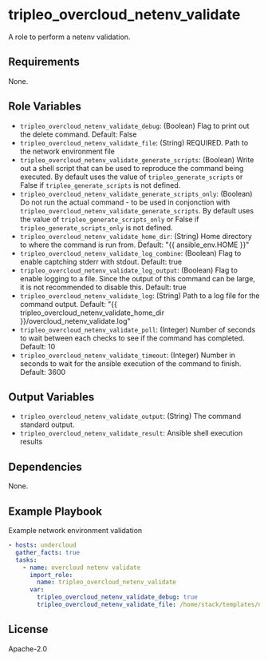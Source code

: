 tripleo_overcloud_netenv_validate
=================================

A role to perform a netenv validation.

Requirements
------------

None.

Role Variables
--------------

* `tripleo_overcloud_netenv_validate_debug`: (Boolean) Flag to print out the delete command. Default: False
* `tripleo_overcloud_netenv_validate_file`: (String) REQUIRED. Path to the network environment file
* `tripleo_overcloud_netenv_validate_generate_scripts`: (Boolean) Write out a shell script that can be used to reproduce the command being executed. By default uses the value of `tripleo_generate_scripts` or False if `tripleo_generate_scripts` is not defined.
* `tripleo_overcloud_netenv_validate_generate_scripts_only`: (Boolean) Do not run the actual command - to be used in conjonction with `tripleo_overcloud_netenv_validate_generate_scripts`. By default uses the value of `tripleo_generate_scripts_only` or False if `tripleo_generate_scripts_only` is not defined.
* `tripleo_overcloud_netenv_validate_home_dir`: (String) Home directory to where the command is run from. Default: "{{ ansible_env.HOME }}"
* `tripleo_overcloud_netenv_validate_log_combine`: (Boolean) Flag to enable captching stderr with stdout. Default: true
* `tripleo_overcloud_netenv_validate_log_output`: (Boolean) Flag to enable logging to a file. Since the output of this command can be large, it is not recommended to disable this. Default: true
* `tripleo_overcloud_netenv_validate_log`: (String) Path to a log file for the command output. Default: "{{ tripleo_overcloud_netenv_validate_home_dir }}/overcloud_netenv_validate.log"
* `tripleo_overcloud_netenv_validate_poll`: (Integer) Number of seconds to wait between each checks to see if the command has completed. Default: 10
* `tripleo_overcloud_netenv_validate_timeout`: (Integer) Number in seconds to wait for the ansible execution of the command to finish. Default: 3600

Output Variables
----------------

* `tripleo_overcloud_netenv_validate_output`: (String) The command standard output.
* `tripleo_overcloud_netenv_validate_result`: Ansible shell execution results

Dependencies
------------

None.

Example Playbook
----------------

Example network environment validation

```yaml
- hosts: undercloud
  gather_facts: true
  tasks:
    - name: overcloud netenv validate
      import_role:
        name: tripleo_overcloud_netenv_validate
      var:
        tripleo_overcloud_netenv_validate_debug: true
        tripleo_overcloud_netenv_validate_file: /home/stack/templates/network-environment.yaml
```

License
-------

Apache-2.0
